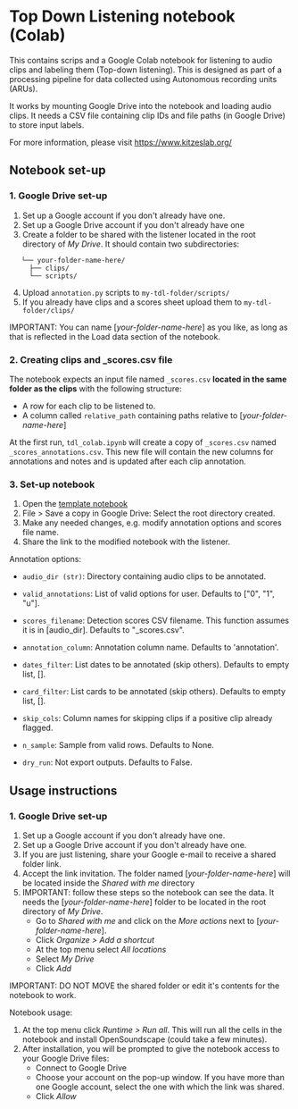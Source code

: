 # Top Down Listening notebook (Colab)

This contains scrips and a Google Colab notebook for listening to audio clips and labeling them (Top-down listening). This is designed as part of a processing pipeline for data collected using Autonomous recording units (ARUs).

It works by mounting Google Drive into the notebook and loading audio clips. It needs a CSV file containing clip IDs and file paths (in Google Drive) to store input labels. 

For more information, please visit https://www.kitzeslab.org/

## Notebook set-up

### 1. Google Drive set-up

1. Set up a Google account if you don't already have one.
2. Set up a Google Drive account if you don't already have one
3. Create a folder to be shared with the listener located in the root directory of *My Drive*. It should contain two subdirectories:
```
   └── your-folder-name-here/
     ├── clips/
     └── scripts/
```
4. Upload `annotation.py` scripts to `my-tdl-folder/scripts/`
5. If you already have clips and a scores sheet upload them to `my-tdl-folder/clips/`

IMPORTANT: You can name [*your-folder-name-here*] as you like, as long as that is reflected in the Load data section of the notebook.

### 2. Creating clips and _scores.csv file

The notebook expects an input file named `_scores.csv` **located in the same folder as the clips** with the following structure:
- A row for each clip to be listened to.
- A column called `relative_path` containing paths relative to [*your-folder-name-here*]

At the first run, `tdl_colab.ipynb` will create a copy of `_scores.csv` named `_scores_annotations.csv`. This new file will contain the new columns for annotations and notes and is updated after each clip annotation.

### 3. Set-up notebook

1. Open the [template notebook](https://colab.research.google.com/drive/1Lb288F0hIuYP6L_vUxA2YCaj2OAv8qyS?usp=sharing)
2. File > Save a copy in Google Drive: Select the root directory created.
3. Make any needed changes, e.g. modify annotation options and scores file name.
4. Share the link to the modified notebook with the listener.


Annotation options:

 - `audio_dir (str)`: Directory containing audio clips to be annotated.

 - `valid_annotations`: List of valid options for user. Defaults to ["0", "1", "u"].

 - `scores_filename`: Detection scores CSV filename. This function assumes it is in [audio_dir]. Defaults to "_scores.csv".

 - `annotation_column`: Annotation column name. Defaults to 'annotation'.

 - `dates_filter`: List dates to be annotated (skip others). Defaults to empty list, [].

 - `card_filter`: List cards to be annotated (skip others). Defaults to empty list, [].

 - `skip_cols`: Column names for skipping clips if a positive clip already flagged. 

 - `n_sample`: Sample from valid rows. Defaults to None.

 - `dry_run`:  Not export outputs. Defaults to False.


## Usage instructions

### 1. Google Drive set-up

1. Set up a Google account if you don't already have one.
2. Set up a Google Drive account if you don't already have one. 
3. If you are just listening, share your Google e-mail to receive a shared folder link.
4. Accept the link invitation. The folder named [*your-folder-name-here*] will be located inside the *Shared with me* directory
5. IMPORTANT: follow these steps so the notebook can see the data. It needs the [*your-folder-name-here*] folder to be located in the root directory of *My Drive*.
    - Go to *Shared with me* and click on the *More actions* next to [*your-folder-name-here*].
    - Click *Organize > Add a shortcut*
    - At the top menu select *All locations*
    - Select *My Drive*
    - Click *Add*

IMPORTANT: DO NOT MOVE the shared folder or edit it's contents for the notebook to work.

Notebook usage:
1. At the top menu click *Runtime > Run all*. This will run all the cells in the notebook and install OpenSoundscape (could take a few minutes).
2. After installation, you will be prompted to give the notebook access to your Google Drive files:
    - Connect to Google Drive
    - Choose your account on the pop-up window. If you have more than one Google account, select the one with which the link was shared.
    - Click *Allow*

